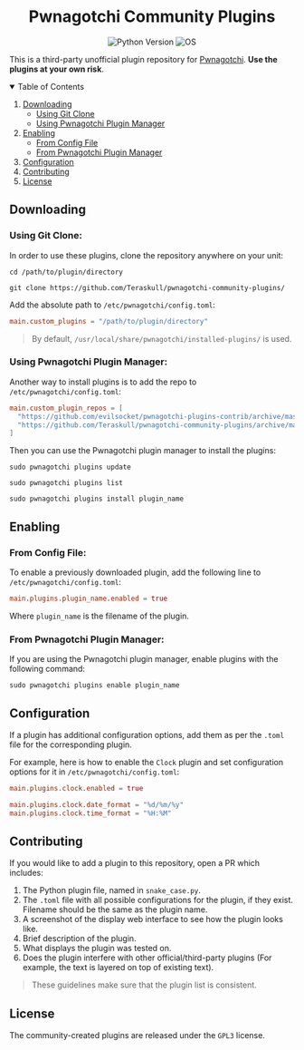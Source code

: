 <h1 align="center">
  Pwnagotchi Community Plugins
</h1>

<p align="center">
  <a style="text-decoration:none" href="https://www.python.org/downloads/release/python-379/">
    <img src="https://img.shields.io/badge/python-3.7+-blue.svg?color=00B16A&style=flat-square" alt="Python Version" />
  </a>
  <a style="text-decoration:none">
    <img src="https://img.shields.io/badge/OS-Linux-blue?style=flat-square&color=00B16A" alt="OS" />
  </a>
</p>

This is a third-party unofficial plugin repository for [Pwnagotchi](https://github.com/evilsocket/pwnagotchi). **Use the plugins at your own risk**.

<details open="open">
  <summary>Table of Contents</summary>
  <ol>
    <li>
      <a href="#downloading">Downloading</a>
      <ul>
        <li><a href="#using-git-clone">Using Git Clone</a></li>
        <li><a href="#using-pwnagotchi-plugin-manager">Using Pwnagotchi Plugin Manager</a></li>
      </ul>
    </li>
    <li>
      <a href="#enabling">Enabling</a>
      <ul>
        <li><a href="#from-config-file">From Config File</a></li>
        <li><a href="#from-pwnagotchi-plugin-manager">From Pwnagotchi Plugin Manager</a></li>
      </ul>
    </li>
    <li><a href="#configuration">Configuration</a></li>
    <li><a href="#contributing">Contributing</a></li>
    <li><a href="#license">License</a></li>
  </ol>
</details>


## Downloading

### Using Git Clone:

In order to use these plugins, clone the repository anywhere on your unit:

```shell
cd /path/to/plugin/directory

git clone https://github.com/Teraskull/pwnagotchi-community-plugins/
```

Add the absolute path to `/etc/pwnagotchi/config.toml`:

```toml
main.custom_plugins = "/path/to/plugin/directory"
```

> By default, `/usr/local/share/pwnagotchi/installed-plugins/` is used.


### Using Pwnagotchi Plugin Manager:

Another way to install plugins is to add the repo to `/etc/pwnagotchi/config.toml`:

```toml
main.custom_plugin_repos = [
  "https://github.com/evilsocket/pwnagotchi-plugins-contrib/archive/master.zip",
  "https://github.com/Teraskull/pwnagotchi-community-plugins/archive/master.zip"
]
```

Then you can use the Pwnagotchi plugin manager to install the plugins:

```shell
sudo pwnagotchi plugins update

sudo pwnagotchi plugins list

sudo pwnagotchi plugins install plugin_name
```


## Enabling

### From Config File:

To enable a previously downloaded plugin, add the following line to `/etc/pwnagotchi/config.toml`:

```toml
main.plugins.plugin_name.enabled = true
```

Where `plugin_name` is the filename of the plugin.


### From Pwnagotchi Plugin Manager:

If you are using the Pwnagotchi plugin manager, enable plugins with the following command:

```shell
sudo pwnagotchi plugins enable plugin_name
```


## Configuration

If a plugin has additional configuration options, add them as per the `.toml` file for the corresponding plugin.

For example, here is how to enable the `Clock` plugin and set configuration options for it in `/etc/pwnagotchi/config.toml`:
```toml
main.plugins.clock.enabled = true

main.plugins.clock.date_format = "%d/%m/%y"
main.plugins.clock.time_format = "%H:%M"
```


## Contributing

If you would like to add a plugin to this repository, open a PR which includes:

1. The Python plugin file, named in `snake_case.py`.
2. The `.toml` file with all possible configurations for the plugin, if they exist. Filename should be the same as the plugin name.
3. A screenshot of the display web interface to see how the plugin looks like.
4. Brief description of the plugin.
5. What displays the plugin was tested on.
6. Does the plugin interfere with other official/third-party plugins (For example, the text is layered on top of existing text).

> These guidelines make sure that the plugin list is consistent.


## License

The community-created plugins are released under the `GPL3` license.
